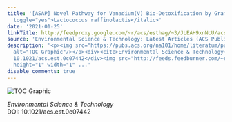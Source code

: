 ```yaml
---
title: '[ASAP] Novel Pathway for Vanadium(V) Bio-Detoxification by Gram-Positive <italic
  toggle="yes">Lactococcus raffinolactis</italic>'
date: '2021-01-25'
linkTitle: http://feedproxy.google.com/~r/acs/esthag/~3/JLEAH9xnNcU/acs.est.0c07442
source: 'Environmental Science & Technology: Latest Articles (ACS Publications)'
description: '<p><img src="https://pubs.acs.org/na101/home/literatum/publisher/achs/journals/content/esthag/0/esthag.ahead-of-print/acs.est.0c07442/20210125/images/medium/es0c07442_0009.gif"
  alt="TOC Graphic"/></p><div><cite>Environmental Science & Technology</cite></div><div>DOI:
  10.1021/acs.est.0c07442</div><img src="http://feeds.feedburner.com/~r/acs/esthag/~4/JLEAH9xnNcU"
  height="1" width="1" ...'
disable_comments: true
---
```

<p><img src="https://pubs.acs.org/na101/home/literatum/publisher/achs/journals/content/esthag/0/esthag.ahead-of-print/acs.est.0c07442/20210125/images/medium/es0c07442_0009.gif" alt="TOC Graphic"/></p><div><cite>Environmental Science & Technology</cite></div><div>DOI: 10.1021/acs.est.0c07442</div><img src="http://feeds.feedburner.com/~r/acs/esthag/~4/JLEAH9xnNcU" height="1" width="1" ...